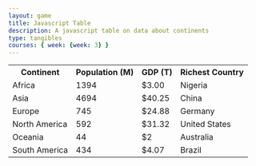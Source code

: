```yaml
---
layout: game
title: Javascript Table
description: A javascript table on data about continents
type: tangibles
courses: { week: {week: 3} }
---
```


<!-- Start of Table -->
<table>

  <!--Section-->
  <tr>
    <th>Continent</th>
    <th>Population (M)</th>
    <th>GDP (T)</th>
    <th>Richest Country</th>
  </tr>
  
  <!-- Africa -->
  <tr>
    <td>Africa</td>
    <td>1394</td>
    <td>$3.00</td>
    <td>Nigeria</td>
  </tr>

  <!--Asia -->
  <tr>
    <td>Asia</td>
    <td>4694</td>
    <td>$40.25</td>
    <td>China</td>
  </tr>

  <!-- Europe -->
  <tr>
    <td>Europe</td>
    <td>745</td>
    <td>$24.88</td>
    <td>Germany</td>
  </tr>

  <!-- North America -->
  <tr>
    <td>North America</td>
    <td>592</td>
    <td>$31.32</td>
    <td>United States</td>
  </tr>

  <!-- Oceania -->
  <tr>
    <td>Oceania</td>
    <td>44</td>
    <td>$2</td>
    <td>Australia</td>
  </tr>

  <!-- South America -->
  <tr>
    <td>South America</td>
    <td>434</td>
    <td>$4.07</td>
    <td>Brazil</td>
  </tr>

<!-- End of Table -->
</table>



<!-- https://en.wikipedia.org/wiki/List_of_continents_and_continental_subregions_by_population -->

<!-- https://en.wikipedia.org/wiki/List_of_continents_by_GDP#Continents_by_GDP_(nominal) -->